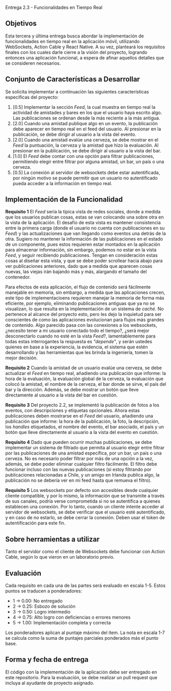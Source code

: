 Entrega 2.3 - Funcionalidades en Tiempo Real

## Objetivos

Esta tercera y última entrega busca abordar la implementación de funcionalidades en tiempo real en la aplicación móvil, utilizando WebSockets, Action Cable y React Native. A su vez, planteará los requisitos finales con los cuales darle cierre a la visión del proyecto, logrando entonces una aplicación funcional, a espera de afinar aquellos detalles que se consideren necesarios.

## Conjunto de Características a Desarrollar

Se solicita implementar a continuación las siguientes características específicas del proyecto:

1. [0.5] Implementar la sección _Feed_, la cual muestra en tiempo real la actividad de amistades y bares en los que el usuario haya escrito algo. Las publicaciones se ordenan desde la más reciente a la más antigua.
2. [2.0] Cuando una amistad publique algo en un evento, la publicación debe aparecer en tiempo real en el feed del usuario. Al presionar en la publicación, se debe dirigir al usuario a la vista del evento.
3. [2.0] Cuando una amistad evalúe una cerveza, se debe mostrar en el _Feed_ la puntuación, la cerveza y la amistad que hizo la evaluación. Al presionar en la publicación, se debe dirigir al usuario a la vista del bar.
4. [1.0] El _Feed_ debe contar con una opción para filtrar publicaciones, permitiendo elegir entre filtrar por alguna amistad, un bar, un país o una cerveza.
5. [0.5] La conexión al servidor de websockets debe estar autentificada, por ningún motivo se puede permitir que un usuario no autentificado pueda acceder a la información en tiempo real.

## Implementación de la Funcionalidad

**Requisito 1**
El _Feed_ sería la típica vista de redes sociales, donde a medida que los usuarios publican cosas, estas se van colocando una sobre otra en la vista de la aplicación. El desafío de esta vista es mantener consistencia entre la primera carga (donde el usuario no cuenta con publicaciones en su _Feed_) y las actualizaciones que van llegando como eventos una detrás de la otra. Sugiero no mantener la información de las publicaciones en el estado de un componente, pues estos requieren estar montados en la aplicación para almacenar información, sin embargo, podemos no estar en la vista _Feed_, y seguir recibiendo publicaciones. Tengan en consideración estas cosas al diseñar esta vista, y que se debe poder scrollear hacia abajo para ver publicaciones anteriores, dado que a medida que aparecen cosas nuevas, las viejas irán bajando más y más, alargando el tamaño del contenedor.

Para efectos de esta aplicación, el flujo de contenido será fácilmente manejable en memoria, sin embargo, a medida que las aplicaciones crecen, este tipo de implementacioens requieren manejar la memoria de forma más eficiente, por ejemplo, eliminando publicaciones antiguas que ya no se visualizan, lo que resulta en la implementación de un sistema de _caché_. No pertenece al alcance del proyecto esto, pero les dejo la inquietud para ser conscientes de como las aplicaciones evolucionan para flujos más grandes de contenido. Algo parecido pasa con las conexiones a los websockets, ¿necesito tener a mi usuario conectado todo el tiempo?, ¿será mejor desconectarlo cuando no esté en la vista _Feed_?, lamentablemente para todas estas interrogantes la respuesta es _"depende"_, y serán ustedes quienes en base a la experiencia, la evidencia, el sistema que estén desarrollando y las herramientas que les brinda la ingeniería, tomen la mejor decisión.

**Requisito 2**
Cuando la amistad de un usuario evalúe una cerveza, se debe actualizar el _Feed_ en tiempo real, añadiendo una publicación que informe: la hora de la evaluación, la evaluación global de la cerveza, la evaluación que colocó la amistad, el nombre de la cerveza, el bar donde se sirve, el país del bar y la dirección. Además, se debe mostrar un botón que lleve directamente al usuario a la vista del bar en cuestión.

**Requisito 3**
Del proyecto 2.2, se implementó la publicación de fotos a los eventos, con descripciones y etiquetas opcionales. Ahora estas publicaciones deben mostrarse en el _Feed_ del usuario, añadiendo una publicación que informe: la hora de la publicación, la foto, la descripción, los _handles_ etiquetados, el nombre del evento, el bar asociado, el país y un botón que lleve directamente al usuario a la vista del evento en cuestión.

**Requisito 4**
Dado que pueden ocurrir muchas publicaciones, se debe implementar un sistema de filtrado que permita al usuario elegir entre filtrar por las publicaciones de una amistad específica, por un bar, un país o una cerveza. No es necesario poder filtrar por más de una opción a la vez, además, se debe poder eliminar cualquier filtro fácilmente. El filtro debe funcionar incluso con las nuevas publicaciones (si estoy filtrando por publicaciones relacionadas a Chile, y un amigo en Irlanda publica algo, la publicación no se debería ver en mi feed hasta que remueva el filtro).

**Requisito 5**
Los websockets por defecto son accesibles desde cualquier cliente compatible, y por lo mismo, la información que se transmite a través de sus canales, podría verse comprometida si no se autentifica a quienes establecen una conexión. Por lo tanto, cuando un cliente intente acceder al servidor de websockets, se debe verificar que el usuario esté autentificado, y en caso de no estarlo, se debe cerrar la conexión. Deben usar el token de autentificación para este fin.

## Sobre herramientas a utilizar

Tanto el servidor como el cliente de Websockets debe funcionar con Action Cable, según lo que vieron en un laboratorio previo.

## Evaluación

Cada requisito en cada una de las partes será evaluado en escala 1-5. Estos puntos se traducen a ponderadores:

- 1 -> 0.00: No entregado
- 2 -> 0.25: Esbozo de solución
- 3 -> 0.50: Logro intermedio
- 4 -> 0.75: Alto logro con deficiencias o errores menores
- 5 -> 1.00: Implementación completa y correcta

Los ponderadores aplican al puntaje máximo del ítem. La nota en escala 1-7 se calcula como la suma de puntajes parciales ponderados más el punto base.

## Forma y fecha de entrega

El código con la implementación de la aplicación debe ser entregado en este repositorio. Para la evaluación, se debe realizar un pull request que incluya al ayudante de proyecto asignado.